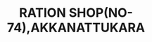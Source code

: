 ---
title: "RATION SHOP(NO-74),AKKANATTUKARA"
url: /kallumala/ration-shop-no-74-akkanattukara/
shop: convenience
---